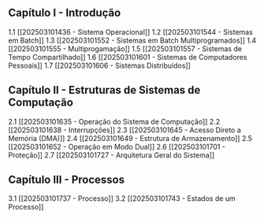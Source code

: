 ## Capítulo I - Introdução

1.1 [[202503101436 - Sistema Operacional]]
1.2 [[202503101544 - Sistemas em Batch]]
1.3 [[202503101552 - Sistemas em Batch Multiprogramados]]
1.4 [[202503101555 - Multiprogamação]]
1.5 [[202503101557 - Sistemas de Tempo Compartilhado]]
1.6 [[202503101601 - Sistemas de Computadores Pessoais]]
1.7 [[202503101606 - Sistemas Distribuídos]]

## Capítulo II - Estruturas de Sistemas de Computação

2.1 [[202503101635 - Operação do Sistema de Computação]]
2.2 [[202503101638 - Interrupções]]
2.3 [[202503101645 - Acesso Direto a Memória (DMA)]]
2.4 [[202503101649 - Estrutura de Armazenamento]]
2.5 [[202503101652 - Operação em Modo Dual]]
2.6 [[202503101701 - Proteção]]
2.7 [[202503101727 - Arquitetura Geral do Sistema]]

## Capítulo III - Processos

3.1 [[202503101737 - Processo]]
3.2 [[202503101743 - Estados de um Processo]]
